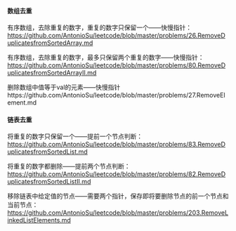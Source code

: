 #### 数组去重
有序数组，去除重复的数字，重复的数字只保留一个——快慢指针：https://github.com/AntonioSu/leetcode/blob/master/problems/26.RemoveDuplicatesfromSortedArray.md

有序数组，去除重复的数字，最多只保留两个重复的数字——快慢指针：https://github.com/AntonioSu/leetcode/blob/master/problems/80.RemoveDuplicatesfromSortedArrayII.md

删除数组中值等于val的元素——快慢指针https://github.com/AntonioSu/leetcode/blob/master/problems/27.RemoveElement.md



#### 链表去重

将重复的数字只保留一个——提前一个节点判断：https://github.com/AntonioSu/leetcode/blob/master/problems/83.RemoveDuplicatesfromSortedList.md

将重复的数字都删除——提前两个节点判断：https://github.com/AntonioSu/leetcode/blob/master/problems/82.RemoveDuplicatesfromSortedListII.md

移除链表中给定值的节点——需要两个指针，保存即将要删除节点的前一个节点和当前节点：https://github.com/AntonioSu/leetcode/blob/master/problems/203.RemoveLinkedListElements.md
